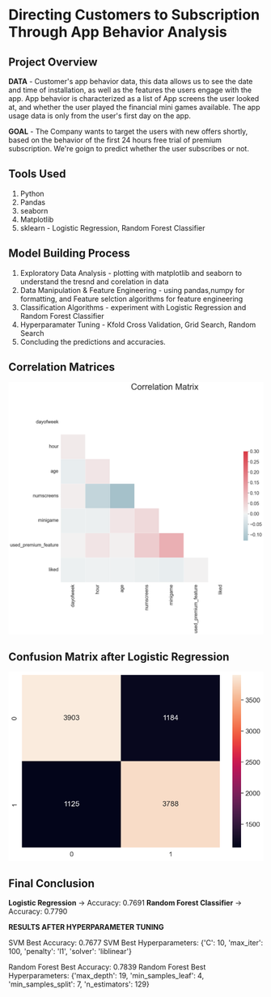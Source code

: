 # Directing Customers to Subscription Through App Behavior Analysis



## Project Overview

**DATA** - Customer's app behavior data, this data allows us to see the date and time of installation, as well as the features the users engage with the app. App behavior is characterized as a list of App screens the user looked at, and whether the user played the financial mini games available. The app usage data is only from the user's first day on the app.

**GOAL** - The Company wants to target the users with new offers shortly, based on the behavior of the first 24 hours free trial  of premium subscription. We're goign to predict whether the user subscribes or not.

## Tools Used
1. Python
2. Pandas
3. seaborn
4. Matplotlib
5. sklearn - Logistic Regression, Random Forest Classifier

## Model Building Process

1. Exploratory Data Analysis - plotting with matplotlib and seaborn to understand the tresnd and corelation in data
2. Data Manipulation & Feature Engineering - using pandas,numpy for formatting, and Feature selction algorithms for feature engineering
3. Classification Algorithms - experiment with Logistic Regression and Random Forest Classifier
4. Hyperparamater Tuning - Kfold Cross Validation, Grid Search, Random Search
5. Concluding the predictions and accuracies.

## Correlation Matrices
![Project Diagram](correlation.png)

## Confusion Matrix after Logistic Regression
![Project Diagram](confusion.png)

## Final Conclusion

**Logistic Regression** -> Accuracy: 0.7691
**Random Forest Classifier** -> Accuracy: 0.7790

**RESULTS AFTER HYPERPARAMETER TUNING**

SVM Best Accuracy: 0.7677
SVM Best Hyperparameters: {'C': 10, 'max_iter': 100, 'penalty': 'l1', 'solver': 'liblinear'}

Random Forest Best Accuracy: 0.7839
Random Forest Best Hyperparameters: {'max_depth': 19, 'min_samples_leaf': 4, 'min_samples_split': 7, 'n_estimators': 129}





